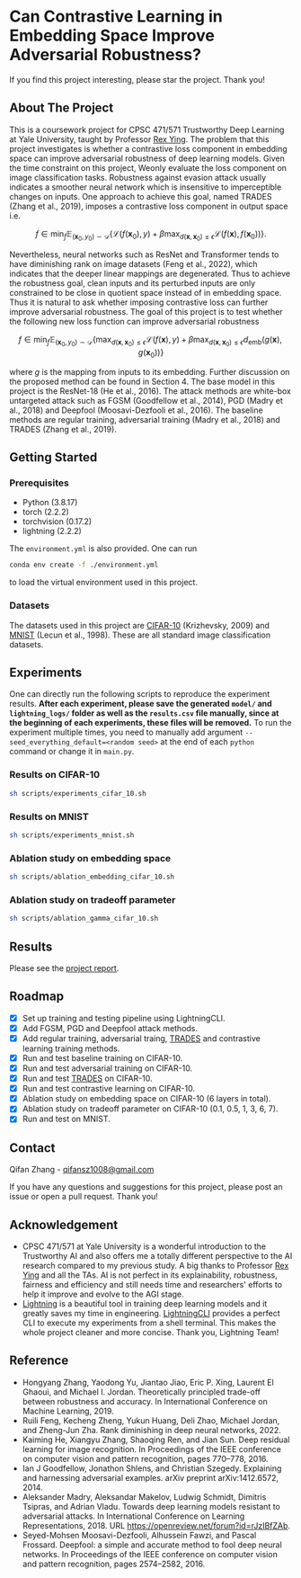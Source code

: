 # Can Contrastive Learning in Embedding Space Improve Adversarial Robustness?

If you find this project interesting, please star the project. Thank you!

## About The Project

This is a coursework project for CPSC 471/571 Trustworthy Deep Learning at Yale University, taught by Professor [Rex Ying](https://www.cs.yale.edu/homes/ying-rex/). The problem that this project investigates is whether a contrastive loss component in embedding space can improve adversarial robustness of deep learning models. Given the time constraint on this project, Weonly evaluate the loss component on image classification tasks. Robustness against
evasion attack usually indicates a smoother neural network which is insensitive to imperceptible
changes on inputs. One approach to achieve this goal, named TRADES (Zhang et al., 2019), imposes
a contrastive loss component in output space i.e.

```math
f \in \min_f \mathbb{E}_{(\mathbf{x}_0, y_0) \sim \mathcal{D}} \left\{\mathcal{L}(f(\mathbf{x}_0),y)+\beta\max_{d(\mathbf{x},\mathbf{x}_0)\leq \epsilon}\mathcal{L}(f(\mathbf{x}),f(\mathbf{x}_0))\right\}.
```

Nevertheless, neural networks such as ResNet and Transformer tends to have diminishing rank on
image datasets (Feng et al., 2022), which indicates that the deeper linear mappings are degenerated.
Thus to achieve the robustness goal, clean inputs and its perturbed inputs are only constrained to be
close in quotient space instead of in embedding space. Thus it is natural to ask whether imposing
contrastive loss can further improve adversarial robustness. The goal of this project is to test whether
the following new loss function can improve adversarial robustness

```math
f \in \min_f \mathbb{E}_{(\mathbf{x}_0, y_0) \sim \mathcal{D}} \left\{\max_{d(\mathbf{x},\mathbf{x}_0)\leq \epsilon}\mathcal{L}(f(\mathbf{x}),y)+\beta\max_{d(\mathbf{x},\mathbf{x}_0)\leq \epsilon}d_{\text{emb}}(g(\mathbf{x}),g(\mathbf{x}_0))\right\}
```

where $g$ is the mapping from inputs to its embedding. Further discussion on the proposed method
can be found in Section 4. The base model in this project is the ResNet-18 (He et al., 2016). The
attack methods are white-box untargeted attack such as FGSM (Goodfellow et al., 2014), PGD
(Madry et al., 2018) and Deepfool (Moosavi-Dezfooli et al., 2016). The baseline methods are regular
training, adversarial training (Madry et al., 2018) and TRADES (Zhang et al., 2019).

## Getting Started

### Prerequisites

- Python (3.8.17)
- torch (2.2.2)
- torchvision (0.17.2)
- lightning (2.2.2)

The `environment.yml` is also provided. One can run 

```sh
conda env create -f ./environment.yml
```

to load the virtual environment used in this project.

### Datasets

The datasets used in this project are [CIFAR-10](https://www.cs.toronto.edu/~kriz/cifar.html) (Krizhevsky, 2009) and [MNIST](http://yann.lecun.com/exdb/mnist/) (Lecun et al., 1998). These are all standard image classification datasets. 

## Experiments

One can directly run the following scripts to reproduce the experiment results. **After each experiment, please save the generated `model/` and `lightning_logs/` folder as well as the `results.csv` file manually, since at the beginning of each experiments, these files will be removed.** To run the experiment multiple times, you need to manually add argument `--seed_everything_default=<random seed>` at the end of each `python` command or change it in `main.py`.

### Results on CIFAR-10

```sh
sh scripts/experiments_cifar_10.sh
```

### Results on MNIST

```sh
sh scripts/experiments_mnist.sh
```

### Ablation study on embedding space

```sh
sh scripts/ablation_embedding_cifar_10.sh
```

### Ablation study on tradeoff parameter

```sh
sh scripts/ablation_gamma_cifar_10.sh
```

## Results

Please see the [project report](https://github.com/zh-qifan/Contrastive_Learning_Adversarial_Training/blob/main/CPSC_571_Project_Report.pdf).

## Roadmap

* [X] Set up training and testing pipeline using LightningCLI. 
* [X] Add FGSM, PGD and Deepfool attack methods.
* [X] Add regular training, adversarial traing, [TRADES](https://github.com/yaodongyu/TRADES) and contrastive learning training methods.
* [X] Run and test baseline training on CIFAR-10.
* [X] Run and test adversarial training on CIFAR-10.
* [X] Run and test [TRADES](https://github.com/yaodongyu/TRADES) on CIFAR-10.
* [X] Run and test contrastive learning on CIFAR-10.
* [X] Ablation study on embedding space on CIFAR-10 (6 layers in total). 
* [X] Ablation study on tradeoff parameter on CIFAR-10 (0.1, 0.5, 1, 3, 6, 7). 
* [X] Run and test on MNIST.

## Contact

Qifan Zhang - qifansz1008@gmail.com

If you have any questions and suggestions for this project, please post an issue or open a pull request. Thank you!

## Acknowledgement

- CPSC 471/571 at Yale University is a wonderful introduction to the Trustworthy AI  and also offers me a totally different perspective to the AI research compared to my previous study. A big thanks to Professor [Rex Ying](https://www.cs.yale.edu/homes/ying-rex/) and all the TAs. AI is not perfect in its explainability, robustness, fairness and efficiency and still needs time and researchers' efforts to help it improve and evolve to the AGI stage.
- [Lightning](https://lightning.ai/docs/pytorch/stable/) is a beautiful tool in training deep learning models and it greatly saves my time in engineering. [LightningCLI](https://lightning.ai/docs/pytorch/stable/api_references.html#cli) provides a perfect CLI to execute my experiments from a shell terminal. This makes the whole project cleaner and more concise. Thank you, Lightning Team!

## Reference

- Hongyang Zhang, Yaodong Yu, Jiantao Jiao, Eric P. Xing, Laurent El Ghaoui, and Michael I. Jordan. Theoretically principled trade-off between robustness and accuracy. In International Conference on Machine Learning, 2019.
- Ruili Feng, Kecheng Zheng, Yukun Huang, Deli Zhao, Michael Jordan, and Zheng-Jun Zha. Rank diminishing in deep neural networks, 2022.
- Kaiming He, Xiangyu Zhang, Shaoqing Ren, and Jian Sun. Deep residual learning for image recognition. In Proceedings of the IEEE conference on computer vision and pattern recognition, pages 770–778, 2016.
- Ian J Goodfellow, Jonathon Shlens, and Christian Szegedy. Explaining and harnessing adversarial examples. arXiv preprint arXiv:1412.6572, 2014.
- Aleksander Madry, Aleksandar Makelov, Ludwig Schmidt, Dimitris Tsipras, and Adrian Vladu. Towards deep learning models resistant to adversarial attacks. In International Conference on Learning Representations, 2018. URL https://openreview.net/forum?id=rJzIBfZAb.
- Seyed-Mohsen Moosavi-Dezfooli, Alhussein Fawzi, and Pascal Frossard. Deepfool: a simple and accurate method to fool deep neural networks. In Proceedings of the IEEE conference on computer vision and pattern recognition, pages 2574–2582, 2016.